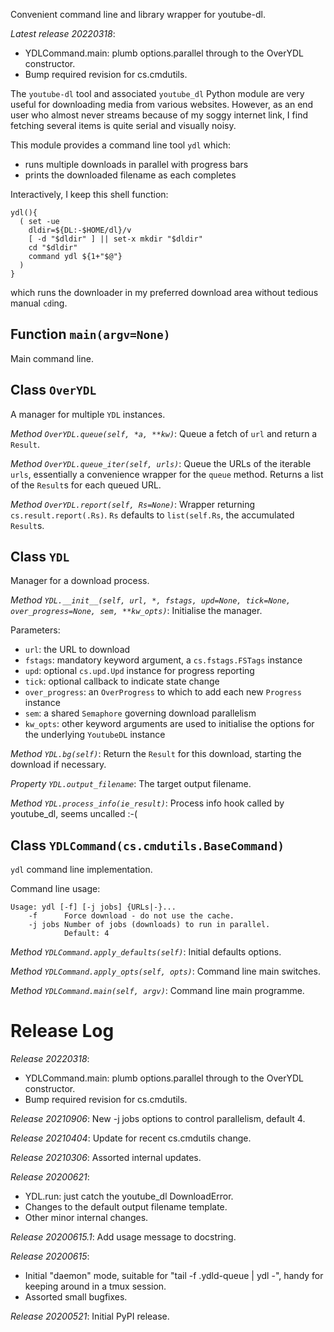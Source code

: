 Convenient command line and library wrapper for youtube-dl.

*Latest release 20220318*:
* YDLCommand.main: plumb options.parallel through to the OverYDL constructor.
* Bump required revision for cs.cmdutils.

The `youtube-dl` tool and associated `youtube_dl` Python module
are very useful for downloading media from various websites.
However, as an end user who almost never streams because of my
soggy internet link, I find fetching several items is quite serial and
visually noisy.

This module provides a command line tool `ydl` which:
- runs multiple downloads in parallel with progress bars
- prints the downloaded filename as each completes

Interactively, I keep this shell function:

    ydl(){
      ( set -ue
        dldir=${DL:-$HOME/dl}/v
        [ -d "$dldir" ] || set-x mkdir "$dldir"
        cd "$dldir"
        command ydl ${1+"$@"}
      )
    }

which runs the downloader in my preferred download area
without tedious manual `cd`ing.

## Function `main(argv=None)`

Main command line.

## Class `OverYDL`

A manager for multiple `YDL` instances.

*Method `OverYDL.queue(self, *a, **kw)`*:
Queue a fetch of `url` and return a `Result`.

*Method `OverYDL.queue_iter(self, urls)`*:
Queue the URLs of the iterable `urls`,
essentially a convenience wrapper for the `queue` method.
Returns a list of the `Result`s for each queued URL.

*Method `OverYDL.report(self, Rs=None)`*:
Wrapper returning `cs.result.report(.Rs)`.
`Rs` defaults to `list(self.Rs`, the accumulated `Result`s.

## Class `YDL`

Manager for a download process.

*Method `YDL.__init__(self, url, *, fstags, upd=None, tick=None, over_progress=None, sem, **kw_opts)`*:
Initialise the manager.

Parameters:
* `url`: the URL to download
* `fstags`: mandatory keyword argument, a `cs.fstags.FSTags` instance
* `upd`: optional `cs.upd.Upd` instance for progress reporting
* `tick`: optional callback to indicate state change
* `over_progress`: an `OverProgress` to which to add each new `Progress` instance
* `sem`: a shared `Semaphore` governing download parallelism
* `kw_opts`: other keyword arguments are used to initialise
  the options for the underlying `YoutubeDL` instance

*Method `YDL.bg(self)`*:
Return the `Result` for this download,
starting the download if necessary.

*Property `YDL.output_filename`*:
The target output filename.

*Method `YDL.process_info(ie_result)`*:
Process info hook called by youtube_dl, seems uncalled :-(

## Class `YDLCommand(cs.cmdutils.BaseCommand)`

`ydl` command line implementation.

Command line usage:

    Usage: ydl [-f] [-j jobs] {URLs|-}...
        -f      Force download - do not use the cache.
        -j jobs Number of jobs (downloads) to run in parallel.
                Default: 4

*Method `YDLCommand.apply_defaults(self)`*:
Initial defaults options.

*Method `YDLCommand.apply_opts(self, opts)`*:
Command line main switches.

*Method `YDLCommand.main(self, argv)`*:
Command line main programme.

# Release Log



*Release 20220318*:
* YDLCommand.main: plumb options.parallel through to the OverYDL constructor.
* Bump required revision for cs.cmdutils.

*Release 20210906*:
New -j jobs options to control parallelism, default 4.

*Release 20210404*:
Update for recent cs.cmdutils change.

*Release 20210306*:
Assorted internal updates.

*Release 20200621*:
* YDL.run: just catch the youtube_dl DownloadError.
* Changes to the default output filename template.
* Other minor internal changes.

*Release 20200615.1*:
Add usage message to docstring.

*Release 20200615*:
* Initial "daemon" mode, suitable for "tail -f .ydld-queue | ydl -", handy for keeping around in a tmux session.
* Assorted small bugfixes.

*Release 20200521*:
Initial PyPI release.
